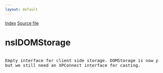 ```yaml
---
layout: default
---
```

<div id='links'><a href="../index.html">Index</a>
<a href="http://dxr.mozilla.org/mozilla-central/source/dom/interfaces/storage/nsIDOMStorage.idl">Source file</a>
</div>

# nsIDOMStorage #
<pre>  
Empty interface for client side storage. DOMStorage is now ported to WebIDL  
but we still need an XPConnect interface for casting.  
  
</pre>